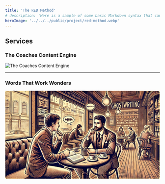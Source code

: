```yaml
---
title: 'The RED Method'
# description: 'Here is a sample of some basic Markdown syntax that can be used when writing Markdown content in Astro.'
heroImage: '../../../public/project/red-method.webp'
---
```


## Services 

### The Coaches Content Engine

![The Coaches Content Engine](/project/coaches-content-engine.webp)

---

### Words That Work Wonders 

![Ghostwriting Service](../../../public/project/words-that-work-wonders.webp)

